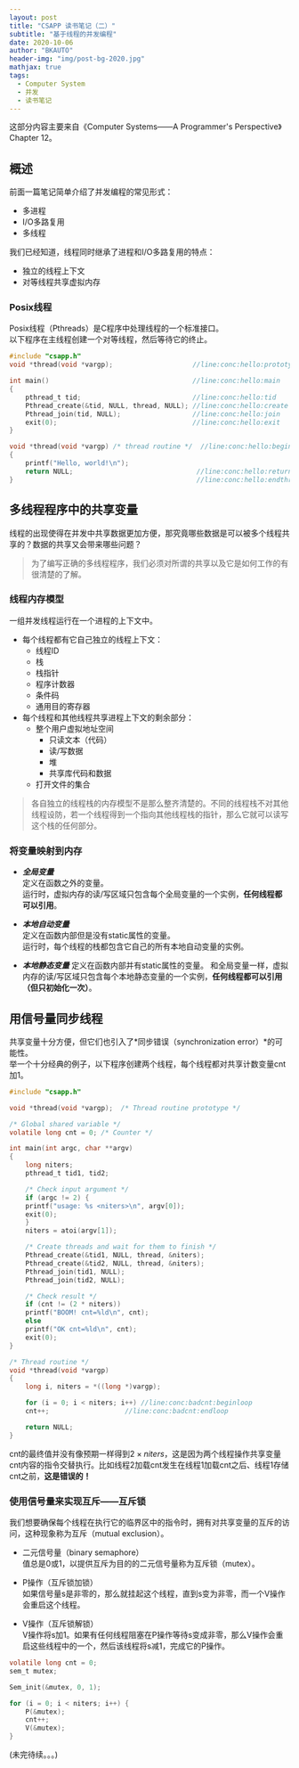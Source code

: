 ```yaml
---
layout: post
title: "CSAPP 读书笔记（二）"
subtitle: "基于线程的并发编程"
date: 2020-10-06
author: "BKAUTO"
header-img: "img/post-bg-2020.jpg"
mathjax: true
tags:
  - Computer System
  - 并发
  - 读书笔记
---
```


这部分内容主要来自《Computer Systems——A Programmer's Perspective》Chapter 12。

## 概述 
前面一篇笔记简单介绍了并发编程的常见形式：
- 多进程
- I/O多路复用
- 多线程

我们已经知道，线程同时继承了进程和I/O多路复用的特点：
- 独立的线程上下文
- 对等线程共享虚拟内存

### Posix线程
Posix线程（Pthreads）是C程序中处理线程的一个标准接口。  
以下程序在主线程创建一个对等线程，然后等待它的终止。
```c
#include "csapp.h"
void *thread(void *vargp);                    //line:conc:hello:prototype

int main()                                    //line:conc:hello:main
{
    pthread_t tid;                            //line:conc:hello:tid
    Pthread_create(&tid, NULL, thread, NULL); //line:conc:hello:create
    Pthread_join(tid, NULL);                  //line:conc:hello:join
    exit(0);                                  //line:conc:hello:exit
}

void *thread(void *vargp) /* thread routine */  //line:conc:hello:beginthread
{
    printf("Hello, world!\n");                 
    return NULL;                               //line:conc:hello:return
}                                              //line:conc:hello:endthread
```

## 多线程程序中的共享变量
线程的出现使得在并发中共享数据更加方便，那究竟哪些数据是可以被多个线程共享的？数据的共享又会带来哪些问题？
> 为了编写正确的多线程程序，我们必须对所谓的共享以及它是如何工作的有很清楚的了解。

### 线程内存模型
一组并发线程运行在一个进程的上下文中。  
- 每个线程都有它自己独立的线程上下文：
    - 线程ID
    - 栈
    - 栈指针
    - 程序计数器
    - 条件码
    - 通用目的寄存器
- 每个线程和其他线程共享进程上下文的剩余部分：
    - 整个用户虚拟地址空间
        - 只读文本（代码）
        - 读/写数据
        - 堆
        - 共享库代码和数据
    - 打开文件的集合  

> 各自独立的线程栈的内存模型不是那么整齐清楚的。不同的线程栈不对其他线程设防，若一个线程得到一个指向其他线程栈的指针，那么它就可以读写这个栈的任何部分。

### 将变量映射到内存
- ***全局变量***    
定义在函数之外的变量。    
运行时，虚拟内存的读/写区域只包含每个全局变量的一个实例，**任何线程都可以引用**。

- ***本地自动变量***  
定义在函数内部但是没有static属性的变量。  
运行时，每个线程的栈都包含它自己的所有本地自动变量的实例。  

- ***本地静态变量***
定义在函数内部并有static属性的变量。
和全局变量一样，虚拟内存的读/写区域只包含每个本地静态变量的一个实例，**任何线程都可以引用（但只初始化一次）**。

## 用信号量同步线程
共享变量十分方便，但它们也引入了*同步错误（synchronization error）*的可能性。  
举一个十分经典的例子，以下程序创建两个线程，每个线程都对共享计数变量cnt加1。  
```c
#include "csapp.h"

void *thread(void *vargp);  /* Thread routine prototype */

/* Global shared variable */
volatile long cnt = 0; /* Counter */

int main(int argc, char **argv) 
{
    long niters;
    pthread_t tid1, tid2;

    /* Check input argument */
    if (argc != 2) { 
	printf("usage: %s <niters>\n", argv[0]);
	exit(0);
    }
    niters = atoi(argv[1]);

    /* Create threads and wait for them to finish */
    Pthread_create(&tid1, NULL, thread, &niters);
    Pthread_create(&tid2, NULL, thread, &niters);
    Pthread_join(tid1, NULL);
    Pthread_join(tid2, NULL);

    /* Check result */
    if (cnt != (2 * niters))
	printf("BOOM! cnt=%ld\n", cnt);
    else
	printf("OK cnt=%ld\n", cnt);
    exit(0);
}

/* Thread routine */
void *thread(void *vargp) 
{
    long i, niters = *((long *)vargp);

    for (i = 0; i < niters; i++) //line:conc:badcnt:beginloop
	cnt++;                   //line:conc:badcnt:endloop

    return NULL;
}
```
cnt的最终值并没有像预期一样得到$2\times{niters}$，这是因为两个线程操作共享变量cnt内容的指令交替执行。比如线程2加载cnt发生在线程1加载cnt之后、线程1存储cnt之前，**这是错误的！**

### 使用信号量来实现互斥——互斥锁
我们想要确保每个线程在执行它的临界区中的指令时，拥有对共享变量的互斥的访问，这种现象称为互斥（mutual exclusion）。

- 二元信号量（binary semaphore）  
值总是0或1，以提供互斥为目的的二元信号量称为互斥锁（mutex）。  

- P操作（互斥锁加锁）   
如果信号量s是非零的，那么就挂起这个线程，直到s变为非零，而一个V操作会重启这个线程。

- V操作（互斥锁解锁）  
V操作将s加1。如果有任何线程阻塞在P操作等待s变成非零，那么V操作会重启这些线程中的一个，然后该线程将s减1，完成它的P操作。

```c
volatile long cnt = 0;
sem_t mutex;

Sem_init(&mutex, 0, 1);

for (i = 0; i < niters; i++) {
    P(&mutex);
    cnt++;
    V(&mutex);
}
```
(未完待续。。。)